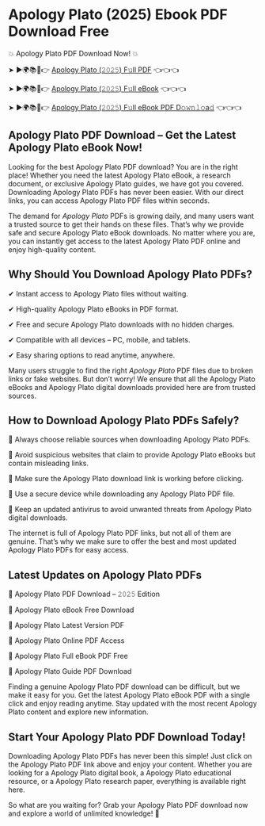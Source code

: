 # Apology Plato (2025) Ebook PDF Download Free

💥 Apology Plato PDF Download Now! 💥

➤ ►🌍📚📱👉 [Apology Plato (𝟸𝟶𝟸𝟻) F𝚞ll PDF](https://getpdf.xyz/apology-plato) 👈👈👈


➤ ►🌍📚📱👉 [Apology Plato (𝟸𝟶𝟸𝟻) F𝚞ll eBook](https://getpdf.xyz/apology-plato) 👈👈👈


➤ ►🌍📚📱👉 [Apology Plato (𝟸𝟶𝟸𝟻) F𝚞ll eBook PDF D𝚘𝚠𝚗𝚕𝚘a𝚍](https://getpdf.xyz/apology-plato) 👈👈👈


## Apology Plato PDF Download – Get the Latest Apology Plato eBook Now!

Looking for the best Apology Plato PDF download? You are in the right place! Whether you need the latest Apology Plato eBook, a research document, or exclusive Apology Plato guides, we have got you covered. Downloading Apology Plato PDFs has never been easier. With our direct links, you can access Apology Plato PDF files within seconds.

The demand for *Apology Plato* PDFs is growing daily, and many users want a trusted source to get their hands on these files. That’s why we provide safe and secure Apology Plato eBook downloads. No matter where you are, you can instantly get access to the latest Apology Plato PDF online and enjoy high-quality content.

## Why Should You Download Apology Plato PDFs?

✔ Instant access to Apology Plato files without waiting.

✔ High-quality Apology Plato eBooks in PDF format.

✔ Free and secure Apology Plato downloads with no hidden charges.

✔ Compatible with all devices – PC, mobile, and tablets.

✔ Easy sharing options to read anytime, anywhere.

Many users struggle to find the right *Apology Plato* PDF files due to broken links or fake websites. But don’t worry! We ensure that all the Apology Plato eBooks and Apology Plato digital downloads provided here are from trusted sources.

## How to Download Apology Plato PDFs Safely?

📌 Always choose reliable sources when downloading Apology Plato PDFs.

📌 Avoid suspicious websites that claim to provide Apology Plato eBooks but contain misleading links.

📌 Make sure the Apology Plato download link is working before clicking.

📌 Use a secure device while downloading any Apology Plato PDF file.

📌 Keep an updated antivirus to avoid unwanted threats from Apology Plato digital downloads.

The internet is full of Apology Plato PDF links, but not all of them are genuine. That’s why we make sure to offer the best and most updated Apology Plato PDFs for easy access.

## Latest Updates on Apology Plato PDFs

🔹 Apology Plato PDF Download – 𝟸𝟶𝟸𝟻 Edition

🔹 Apology Plato eBook Free Download

🔹 Apology Plato Latest Version PDF

🔹 Apology Plato Online PDF Access

🔹 Apology Plato Full eBook PDF Free

🔹 Apology Plato Guide PDF Download

Finding a genuine Apology Plato PDF download can be difficult, but we make it easy for you. Get the latest Apology Plato eBook PDF with a single click and enjoy reading anytime. Stay updated with the most recent Apology Plato content and explore new information.

## Start Your Apology Plato PDF Download Today!

Downloading Apology Plato PDFs has never been this simple! Just click on the Apology Plato PDF link above and enjoy your content. Whether you are looking for a Apology Plato digital book, a Apology Plato educational resource, or a Apology Plato research paper, everything is available right here.

So what are you waiting for? Grab your Apology Plato PDF download now and explore a world of unlimited knowledge! 🚀